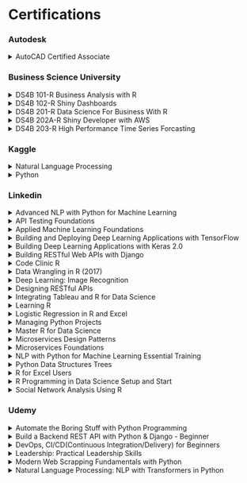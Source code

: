 # Certifications

### Autodesk 

<details>
<summary>   AutoCAD Certified Associate  </summary>
<br/>
 
![image](https://user-images.githubusercontent.com/11299574/135727471-e1bd50a4-dbe4-463f-becb-46748c88a458.png)
 
---
</details>


### Business Science University 

<details>
<summary>    DS4B 101-R Business Analysis with R  </summary>
<br/>
 
![image](https://user-images.githubusercontent.com/11299574/142258292-7e58bd72-a8e7-4ba1-9ad2-9aba9d67bf70.png)
 
---
</details>

<details>
<summary>    DS4B 102-R Shiny Dashboards  </summary>
<br/>
 
![image](https://user-images.githubusercontent.com/11299574/142053344-a29c3fbe-88cc-4aea-a22a-e44b460cefb6.png)
 
---
</details>

<details>
<summary>    DS4B 201-R Data Science For Business With R  </summary>
<br/>
 
![image](https://user-images.githubusercontent.com/11299574/142258392-d21884cb-2448-421a-a58c-9d8401124791.png)
 
---
</details>

<details>
<summary>    DS4B 202A-R Shiny Developer with AWS  </summary>
<br/>
 
![image](https://user-images.githubusercontent.com/11299574/142258494-0b624bec-4b7f-448f-a503-1b0f91f8e0ba.png)
 
---
</details>

<details>
<summary>    DS4B 203-R High Performance Time Series Forcasting  </summary>
<br/>
 
![image](https://user-images.githubusercontent.com/11299574/142258624-03d5eabe-adb2-4a6a-b948-33ecf13493c4.png)
 
---
</details>


### Kaggle 

<details>
<summary>  Natural Language Processing  </summary>
<br/>
 
![Kaggle - Natural Language Processing](https://user-images.githubusercontent.com/11299574/136995231-1e24c062-6a2f-4a5a-a6b6-0720777d905f.png)
 
---
</details>

<details>
<summary> Python </summary>
<br/>
 
![Kaggle - Python](https://user-images.githubusercontent.com/11299574/136995500-be71221f-550d-4fe1-82dd-562be21fa009.png)

---
</details>



### Linkedin 

<details>
<summary>  Advanced NLP with Python for Machine Learning  </summary>
<br/>
 
![image](https://user-images.githubusercontent.com/11299574/135727558-1d16e040-e7a7-4255-9711-1676e34755e7.png)
 
---
</details>


<details>
<summary>  API Testing Foundations  </summary>
<br/>
 
![image](https://user-images.githubusercontent.com/11299574/135727641-405ba402-1297-4570-897e-03ec7cf2088b.png)
 
---
</details>

<details>
<summary>  Applied Machine Learning Foundations  </summary>
<br/>
 
![image](https://user-images.githubusercontent.com/11299574/135727660-a42630bf-e6e4-4e86-ae08-39b5a2a0f104.png)
 
---
</details>

<details>
<summary>  Building and Deploying Deep Learning Applications with TensorFlow  </summary>
<br/>
 
![image](https://user-images.githubusercontent.com/11299574/135727678-2c1d31b9-f69d-48d0-91f0-a22ab6c89e4a.png)
 
---
</details>

<details>
<summary>  Building Deep Learning Applications with Keras 2.0  </summary>
<br/>
 
![image](https://user-images.githubusercontent.com/11299574/135727717-342b46bb-f1ab-42a8-955e-b3e2fb3c7abb.png)
 
---
</details>

<details>
<summary>  Building RESTful Web APIs with Django  </summary>
<br/>
 
![image](https://user-images.githubusercontent.com/11299574/135727753-608a5488-c332-479c-be71-59cbcc19a706.png)
 
---
</details>

<details>
<summary>  Code Clinic R  </summary>
<br/>
 
![image](https://user-images.githubusercontent.com/11299574/141690579-6c534e31-44d2-4a58-b85e-6cd088996e19.png)
 
---
</details>

<details>
<summary>  Data Wrangling in R (2017)  </summary>
<br/>
 
![image](https://user-images.githubusercontent.com/11299574/141690620-5c502726-e6a7-4006-be7e-31032e51d157.png)
 
---
</details>

<details>
<summary> Deep Learning: Image Recognition </summary>
<br/>
 
![image](https://user-images.githubusercontent.com/11299574/141690653-53cdc9be-f0d6-4406-b9c4-15891c83536f.png)
 
---
</details>

<details>
<summary> Designing RESTful APIs </summary>
<br/>
 
![image](https://user-images.githubusercontent.com/11299574/141690685-d12079f4-5de3-492e-a822-1534ad615936.png)
 
---
</details>

<details>
<summary> Integrating Tableau and R for Data Science </summary>
<br/>
 
![image](https://user-images.githubusercontent.com/11299574/141690731-e55aa75b-8040-4efe-8317-6dc5829a36ce.png)
 
---
</details>

<details>
<summary> Learning R </summary>
<br/>
 
![image](https://user-images.githubusercontent.com/11299574/141690760-4cbc7d51-fc89-4f4d-ab24-68ac7ce892f4.png)
 
---
</details>

<details>
<summary> Logistic Regression in R and Excel </summary>
<br/>
 
![image](https://user-images.githubusercontent.com/11299574/141690893-31bd4bcf-2967-41b0-b240-5a51613c22f7.png)
 
---
</details>

<details>
<summary> Managing Python Projects </summary>
<br/>
 
![image](https://user-images.githubusercontent.com/11299574/141690925-12dd6602-48d1-419e-b658-e3ddbe445223.png)
 
---
</details>

<details>
<summary> Master R for Data Science </summary>
<br/>
 
![image](https://user-images.githubusercontent.com/11299574/141690974-195f4500-2421-4e62-8efc-00301ce73c91.png)
 
---
</details>

<details>
<summary> Microservices Design Patterns </summary>
<br/>
 
![image](https://user-images.githubusercontent.com/11299574/141691034-ebccfaa1-965b-4d4c-a549-58fd347b4ba1.png)
 
---
</details>

<details>
<summary> Microservices Foundations </summary>
<br/>
 
![image](https://user-images.githubusercontent.com/11299574/141691083-bba43d83-c53b-4708-ad83-662fa192f91d.png)
 
---
</details>

<details>
<summary> NLP with Python for Machine Learning Essential Training </summary>
<br/>
 
![image](https://user-images.githubusercontent.com/11299574/141691109-7724a72a-ba2a-4526-8f9b-4f62a6998791.png)
 
---
</details>

<details>
<summary> Python Data Structures Trees </summary>
<br/>
 
![image](https://user-images.githubusercontent.com/11299574/141691149-2ffd003b-82e6-4eb4-a096-98a2c3920e48.png)
 
---
</details>

<details>
<summary>  R for Excel Users </summary>
<br/>
 
![image](https://user-images.githubusercontent.com/11299574/141691195-33336729-0672-43df-9f35-156b8bd3efcf.png)
 
---
</details>

<details>
<summary>  R Programming in Data Science Setup and Start </summary>
<br/>
 
![image](https://user-images.githubusercontent.com/11299574/141691227-3acaadcf-a2b0-4d71-8144-1c8a855e1bea.png)
 
---
</details>

<details>
<summary>  Social Network Analysis Using R </summary>
<br/>
 
![image](https://user-images.githubusercontent.com/11299574/141691269-56bbfc24-78ee-438a-b4d2-ff975a17ca8b.png)
 
---
</details>


### Udemy 

<details>
<summary> Automate the Boring Stuff with Python Programming  </summary>
<br/>
 
![image](https://user-images.githubusercontent.com/11299574/136995909-407877ca-9818-4ecf-9ad3-d308d21c11fb.png)
 
---
</details>

<details>
<summary> Build a Backend REST API with Python & Django - Beginner  </summary>
<br/>
 
![image](https://user-images.githubusercontent.com/11299574/136995971-343437d2-8aaa-4c0d-b68d-c3084b5e9530.png)
 
---
</details>

<details>
<summary> DevOps, CI/CD(Continuous Integration/Delivery) for Beginners  </summary>
<br/>
 
![image](https://user-images.githubusercontent.com/11299574/136996280-83a02f5e-eac5-494d-abf9-4b739583bfee.png)
 
---
</details>

<details>
<summary> Leadership: Practical Leadership Skills </summary>
<br/>
 
![image](https://user-images.githubusercontent.com/11299574/136996408-0c2f1e9b-2b80-434b-ad38-e18afd405298.png)
 
---
</details>

<details>
<summary> Modern Web Scrapping Fundamentals with Python </summary>
<br/>
 
![image](https://user-images.githubusercontent.com/11299574/136996668-828cb936-8bbf-4141-b78b-55f8d1667fa2.png)
 
---
</details>

<details>
<summary> Natural Language Processing: NLP with Transformers in Python </summary>
<br/>
 
![image](https://user-images.githubusercontent.com/11299574/136996950-bfdf8482-aaa8-4e8e-adac-9b9abf13ca5c.png)
 
---
</details>

